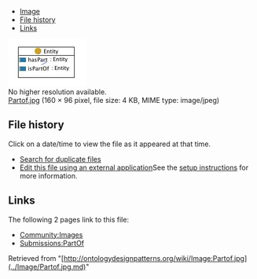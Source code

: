 * [Image](../Image/Partof.jpg.md#file)
* [File history](../Image/Partof.jpg.md#filehistory)
* [Links](../Image/Partof.jpg.md#filelinks)

[![Image:Partof.jpg](../images/b/b4/Partof.jpg)](../images/b/b4/Partof.jpg)  
No higher resolution available.  
[Partof.jpg](../images/b/b4/Partof.jpg)‎ (160 × 96 pixel, file size: 4 KB, MIME type: image/jpeg)

## File history

Click on a date/time to view the file as it appeared at that time.



  
* [Search for duplicate files](http://ontologydesignpatterns.org/wiki/Special:FileDuplicateSearch/Partof.jpg "Special:FileDuplicateSearch/Partof.jpg")
* [Edit this file using an external application](http://ontologydesignpatterns.org/wiki/index.php?title=Image:Partof.jpg&action=edit&externaledit=true&mode=file "Image:Partof.jpg")See the [setup instructions](http://www.mediawiki.org/wiki/Manual:External_editors "http://www.mediawiki.org/wiki/Manual:External_editors") for more information.

## Links



The following 2 pages link to this file:


* [Community:Images](../Community/Images.md "Community:Images")
* [Submissions:PartOf](../Submissions/PartOf.md "Submissions:PartOf")


Retrieved from "[http://ontologydesignpatterns.org/wiki/Image:Partof.jpg](../Image/Partof.jpg.md)"